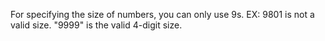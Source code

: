 For specifying the size of numbers, you can only use 9s.  EX: 9801 is not a valid size.  "9999" is the valid 4-digit size.
